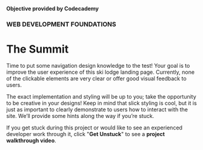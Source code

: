 #### Objective provided by Codecademy

### WEB DEVELOPMENT FOUNDATIONS

# The Summit

Time to put some navigation design knowledge to the test! Your goal is to improve the user experience of this ski lodge landing page. Currently, none of the clickable elements are very clear or offer good visual feedback to users.

The exact implementation and styling will be up to you; take the opportunity to be creative in your designs! Keep in mind that slick styling is cool, but it is just as important to clearly demonstrate to users how to interact with the site. We’ll provide some hints along the way if you’re stuck.

If you get stuck during this project or would like to see an experienced developer work through it, click "**Get Unstuck**" to see a **project walkthrough video**.
